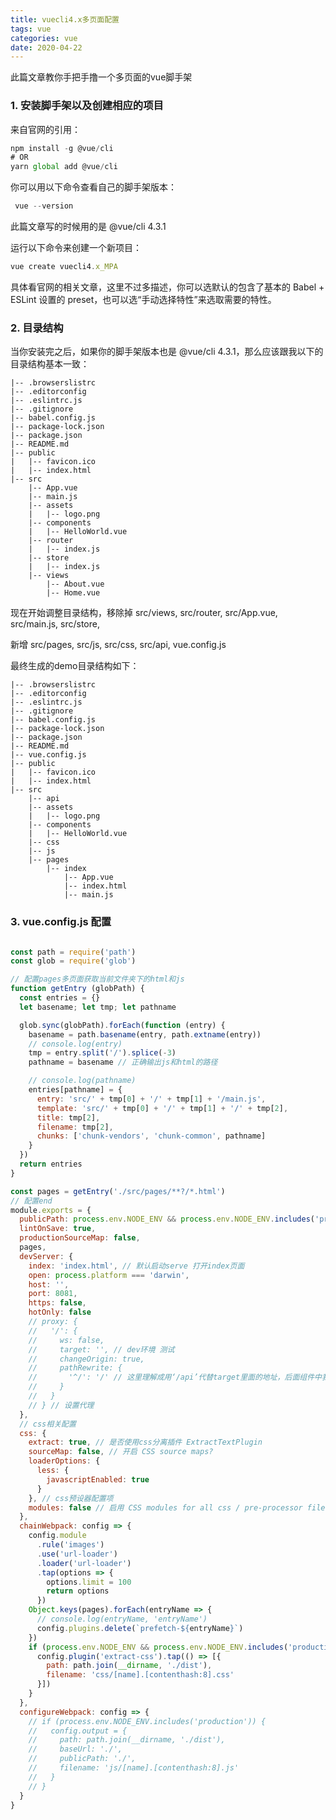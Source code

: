 ```yaml
---
title: vuecli4.x多页面配置
tags: vue
categories: vue
date: 2020-04-22
---
```


此篇文章教你手把手撸一个多页面的vue脚手架

### 1. 安装脚手架以及创建相应的项目
来自官网的引用：
```javascript
npm install -g @vue/cli
# OR
yarn global add @vue/cli
```
你可以用以下命令查看自己的脚手架版本：
```javascript
 vue --version
```
此篇文章写的时候用的是 @vue/cli 4.3.1

运行以下命令来创建一个新项目：
```javascript
vue create vuecli4.x_MPA
```

具体看官网的相关文章，这里不过多描述，你可以选默认的包含了基本的 Babel + ESLint 设置的 preset，也可以选“手动选择特性”来选取需要的特性。

### 2. 目录结构
当你安装完之后，如果你的脚手架版本也是 @vue/cli 4.3.1，那么应该跟我以下的目录结构基本一致：

    |-- .browserslistrc
    |-- .editorconfig
    |-- .eslintrc.js
    |-- .gitignore
    |-- babel.config.js
    |-- package-lock.json
    |-- package.json
    |-- README.md
    |-- public
    |   |-- favicon.ico
    |   |-- index.html
    |-- src
        |-- App.vue
        |-- main.js
        |-- assets
        |   |-- logo.png
        |-- components
        |   |-- HelloWorld.vue
        |-- router
        |   |-- index.js
        |-- store
        |   |-- index.js
        |-- views
            |-- About.vue
            |-- Home.vue


现在开始调整目录结构，移除掉 src/views, src/router, src/App.vue, src/main.js, src/store,

新增 src/pages, src/js, src/css, src/api, vue.config.js

最终生成的demo目录结构如下：

    |-- .browserslistrc
    |-- .editorconfig
    |-- .eslintrc.js
    |-- .gitignore
    |-- babel.config.js
    |-- package-lock.json
    |-- package.json
    |-- README.md
    |-- vue.config.js
    |-- public
    |   |-- favicon.ico
    |   |-- index.html
    |-- src
        |-- api
        |-- assets
        |   |-- logo.png
        |-- components
        |   |-- HelloWorld.vue
        |-- css
        |-- js
        |-- pages
            |-- index
                |-- App.vue
                |-- index.html
                |-- main.js

### 3. vue.config.js 配置

```javascript

const path = require('path')
const glob = require('glob')

// 配置pages多页面获取当前文件夹下的html和js
function getEntry (globPath) {
  const entries = {}
  let basename; let tmp; let pathname

  glob.sync(globPath).forEach(function (entry) {
    basename = path.basename(entry, path.extname(entry))
    // console.log(entry)
    tmp = entry.split('/').splice(-3)
    pathname = basename // 正确输出js和html的路径

    // console.log(pathname)
    entries[pathname] = {
      entry: 'src/' + tmp[0] + '/' + tmp[1] + '/main.js',
      template: 'src/' + tmp[0] + '/' + tmp[1] + '/' + tmp[2],
      title: tmp[2],
      filename: tmp[2],
      chunks: ['chunk-vendors', 'chunk-common', pathname]
    }
  })
  return entries
}

const pages = getEntry('./src/pages/**?/*.html')
// 配置end
module.exports = {
  publicPath: process.env.NODE_ENV && process.env.NODE_ENV.includes('production') ? './' : '/',
  lintOnSave: true,
  productionSourceMap: false,
  pages,
  devServer: {
    index: 'index.html', // 默认启动serve 打开index页面
    open: process.platform === 'darwin',
    host: '',
    port: 8081,
    https: false,
    hotOnly: false
    // proxy: {
    //   '/': {
    //     ws: false,
    //     target: '', // dev环境 测试
    //     changeOrigin: true,
    //     pathRewrite: {
    //       '^/': '/' // 这里理解成用‘/api’代替target里面的地址，后面组件中我们掉接口时直接用api代替 比如我要调用'http://40.00.100.100:3002/user/add'，直接写‘/api/user/add’即可
    //     }
    //   }
    // } // 设置代理
  },
  // css相关配置
  css: {
    extract: true, // 是否使用css分离插件 ExtractTextPlugin
    sourceMap: false, // 开启 CSS source maps?
    loaderOptions: {
      less: {
        javascriptEnabled: true
      }
    }, // css预设器配置项
    modules: false // 启用 CSS modules for all css / pre-processor files.
  },
  chainWebpack: config => {
    config.module
      .rule('images')
      .use('url-loader')
      .loader('url-loader')
      .tap(options => {
        options.limit = 100
        return options
      })
    Object.keys(pages).forEach(entryName => {
      // console.log(entryName, 'entryName')
      config.plugins.delete(`prefetch-${entryName}`)
    })
    if (process.env.NODE_ENV && process.env.NODE_ENV.includes('production')) {
      config.plugin('extract-css').tap(() => [{
        path: path.join(__dirname, './dist'),
        filename: 'css/[name].[contenthash:8].css'
      }])
    }
  },
  configureWebpack: config => {
    // if (process.env.NODE_ENV.includes('production')) {
    //   config.output = {
    //     path: path.join(__dirname, './dist'),
    //     baseUrl: './',
    //     publicPath: './',
    //     filename: 'js/[name].[contenthash:8].js'
    //   }
    // }
  }
}

```




